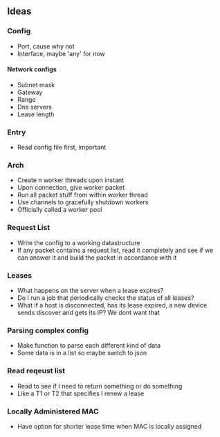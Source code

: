 ## Ideas

### Config 
- Port, cause why not
- Interface, maybe 'any' for now

#### Network configs
- Subnet mask
- Gateway
- Range
- Dns servers
- Lease length

### Entry
- Read config file first, important

### Arch
- Create n worker threads upon instant
- Upon connection, give worker packet
- Run all packet stuff from within worker thread
- Use channels to gracefully shutdown workers
- Officially called a worker pool

### Request List
- Write the config to a working datastructure
- If any packet contains a request list, read it completely and see if we can answer it and build the packet in accordance with it

### Leases
- What happens on the server when a lease expires?
- Do I run a job that periodically checks the status of all leases?
- What if a host is disconnected, has its lease expired, a new device sends discover and gets its IP? We dont want that

### Parsing complex config
- Make function to parse each different kind of data
- Some data is in a list so maybe switch to json

### Read reqeust list
- Read to see if I need to return something or do something
- Like a T1 or T2 that specifies I renew a lease

### Locally Administered MAC
- Have option for shorter lease time when MAC is locally assigned